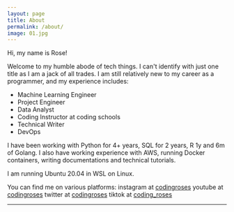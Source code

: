 ```yaml
---
layout: page
title: About
permalink: /about/
image: 01.jpg
---
```


Hi, my name is Rose!

Welcome to my humble abode of tech things.
I can't identify with just one title as I am a jack of all trades. I am still relatively new to my career as a programmer, and my experience includes:
 - Machine Learning Engineer
 - Project Engineer
 - Data Analyst
 - Coding Instructor at coding schools
 - Technical Writer
 - DevOps

I have been working with Python for 4+ years, SQL for 2 years, R 1y and 6m of Golang. I also have working experience with AWS, running Docker containers, writing documentations and technical tutorials.

I am running Ubuntu 20.04 in WSL on Linux.

You can find me on various platforms:
instagram at [codingroses](https://www.instagram.com/codingroses/)
youtube at [codingroses](https://www.youtube.com/channel/UCvNkbUFARO91TxCmtKJBe6w)
twitter at [codingroses](https://twitter.com/codingroses)
tiktok at [coding_roses](https://www.tiktok.com/@coding_roses?lang=en)

***

